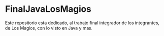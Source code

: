 # FinalJavaLosMagios
Este repositorio esta dedicado, al trabajo final integrador de los integrantes, de Los Magios, con lo visto en Java y mas.
